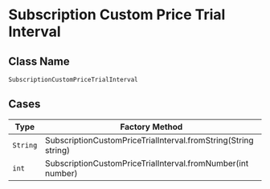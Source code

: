 
# Subscription Custom Price Trial Interval

## Class Name

`SubscriptionCustomPriceTrialInterval`

## Cases

| Type | Factory Method |
|  --- | --- |
| `String` | SubscriptionCustomPriceTrialInterval.fromString(String string) |
| `int` | SubscriptionCustomPriceTrialInterval.fromNumber(int number) |

